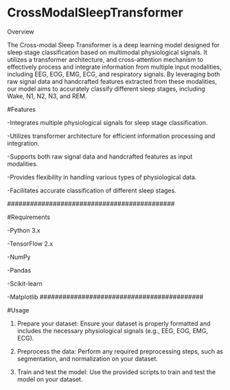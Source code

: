 # CrossModalSleepTransformer

Overview

The Cross-modal Sleep Transformer is a deep learning model designed for sleep stage classification based on multimodal physiological signals. It utilizes a transformer architecture, and cross-attention mechanism to effectively process and integrate information from multiple input modalities, including EEG, EOG, EMG, ECG, and respiratory signals. By leveraging both raw signal data and handcrafted features extracted from these modalities, our model aims to accurately classify different sleep stages, including Wake, N1, N2, N3, and REM.


#Features

-Integrates multiple physiological signals for sleep stage classification.

-Utilizes transformer architecture for efficient information processing and integration.

-Supports both raw signal data and handcrafted features as input modalities.

-Provides flexibility in handling various types of physiological data.

-Facilitates accurate classification of different sleep stages.

############################################


#Requirements

-Python 3.x

-TensorFlow 2.x

-NumPy

-Pandas

-Scikit-learn

-Matplotlib
###########################################




#Usage

1. Prepare your dataset: Ensure your dataset is properly formatted and includes the necessary physiological signals (e.g., EEG, EOG, EMG, ECG).

2. Preprocess the data: Perform any required preprocessing steps, such as segmentation, and normalization on your dataset.

3. Train and test the model: Use the provided scripts to train and test the model on your dataset.

